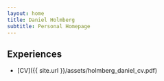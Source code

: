 ```yaml
---
layout: home
title: Daniel Holmberg
subtitle: Personal Homepage
---
```


## Experiences

* [CV]({{ site.url }}/assets/holmberg_daniel_cv.pdf)
